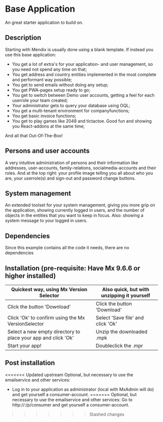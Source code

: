 # Base Application
An great starter application to build on.

## Description

Starting with Mendix is usually done using a blank template. If instead you use this base application:
* You get a lot of extra's for your application- and user management, so you need not spend any time on that;
* You get address and country entities implemented in the most complete and performant way possible;
* You get to send emails without doing any setup;
* You get PWA-pages setup ready to go;
* You get to switch between Demo user accounts, getting a feel for each userrole your team created;
* Your administrator gets to query your database using OQL;
* You get a multi-tenant environment for companyfunctions;
* You get basic invoice functions;
* You get to play games like 2048 and tictactoe. Good fun and showing you React-addons at the same time;

And all that Out-Of-The-Box!

## Persons and user accounts
A very intuitive administration of persons and their information like addresses, user-accounts, family-relations, socialmedia-accounts and their roles.
And at the top right: your profile image telling you all about who you are, your userrole(s) and sign-out and password change buttons.

## System management
An extended toolset for your system management, giving you more grip on the application, showing currently logged in users, and the number of objects in the entities that you want to keep in focus. Also: showing a system message to your logged in users.

## Dependencies
Since this example contains all the code it needs, there are no dependencies

## Installation (pre-requisite: Have Mx 9.6.6 or higher installed)
|Quickest way, using Mx Version Selector|Also quick, but with unzipping it yourself|
|--|--|
|Click the button 'Download'|Click the button 'Download'|
|Click 'Ok' to confirm using the Mx VersionSelector|Select 'Save file' and click 'Ok'|
|Select a new empty directory to place your app and click 'Ok'|Unzip the downloaded .mpk|
|Start your app!|Doubleclick the .mpr|

## Post installation
<<<<<<< Updated upstream
Optional, but necessary to use the emailservice and other services: 
* Log in to your application as administrator (local with MxAdmin will do) and get yourself a consumer-account.
=======
Optional, but necessary to use the emailservice and other services: Go to http://<yourapp>:<yourport>/p/consumer and get yourself a consumer-account.
>>>>>>> Stashed changes
